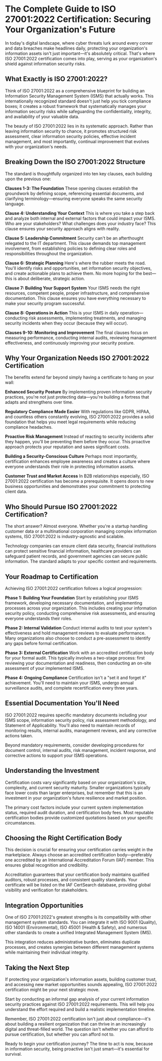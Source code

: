 # The Complete Guide to ISO 27001:2022 Certification: Securing Your Organization's Future

In today's digital landscape, where cyber threats lurk around every corner and data breaches make headlines daily, protecting your organization's information assets isn't just important—it's absolutely critical. That's where ISO 27001:2022 certification comes into play, serving as your organization's shield against information security risks.

## What Exactly is ISO 27001:2022?

Think of ISO 27001:2022 as a comprehensive blueprint for building an Information Security Management System (ISMS) that actually works. This internationally recognized standard doesn't just help you tick compliance boxes; it creates a robust framework that systematically manages your information security risks while safeguarding the confidentiality, integrity, and availability of your valuable data.

The beauty of ISO 27001:2022 lies in its systematic approach. Rather than leaving information security to chance, it promotes structured risk assessment, clear information security policies, effective incident management, and most importantly, continual improvement that evolves with your organization's needs.

## Breaking Down the ISO 27001:2022 Structure

The standard is thoughtfully organized into ten key clauses, each building upon the previous one:

**Clauses 1-3: The Foundation**
These opening clauses establish the groundwork by defining scope, referencing essential documents, and clarifying terminology—ensuring everyone speaks the same security language.

**Clause 4: Understanding Your Context**
This is where you take a step back and analyze both internal and external factors that could impact your ISMS. Who are your stakeholders? What challenges does your industry face? This clause ensures your security approach aligns with reality.

**Clause 5: Leadership Commitment**
Security can't be an afterthought relegated to the IT department. This clause demands top management involvement, from establishing policies to defining clear roles and responsibilities throughout the organization.

**Clause 6: Strategic Planning**
Here's where the rubber meets the road. You'll identify risks and opportunities, set information security objectives, and create actionable plans to achieve them. No more hoping for the best—this is about deliberate, strategic action.

**Clause 7: Building Your Support System**
Your ISMS needs the right resources, competent people, proper infrastructure, and comprehensive documentation. This clause ensures you have everything necessary to make your security program successful.

**Clause 8: Operations in Action**
This is your ISMS in daily operation—conducting risk assessments, implementing treatments, and managing security incidents when they occur (because they will occur).

**Clauses 9-10: Monitoring and Improvement**
The final clauses focus on measuring performance, conducting internal audits, reviewing management effectiveness, and continuously improving your security posture.

## Why Your Organization Needs ISO 27001:2022 Certification

The benefits extend far beyond simply having a certificate to hang on your wall:

**Enhanced Security Posture**
By implementing proven information security practices, you're not just protecting data—you're building a fortress that adapts and strengthens over time.

**Regulatory Compliance Made Easier**
With regulations like GDPR, HIPAA, and countless others constantly evolving, ISO 27001:2022 provides a solid foundation that helps you meet legal requirements while reducing compliance headaches.

**Proactive Risk Management**
Instead of reacting to security incidents after they happen, you'll be preventing them before they occur. This proactive approach protects your reputation and saves significant costs.

**Building a Security-Conscious Culture**
Perhaps most importantly, certification enhances employee awareness and creates a culture where everyone understands their role in protecting information assets.

**Customer Trust and Market Access**
In B2B relationships especially, ISO 27001:2022 certification has become a prerequisite. It opens doors to new business opportunities and demonstrates your commitment to protecting client data.

## Who Should Pursue ISO 27001:2022 Certification?

The short answer? Almost everyone. Whether you're a startup handling customer data or a multinational corporation managing complex information systems, ISO 27001:2022 is industry-agnostic and scalable.

Technology companies can ensure client data security, financial institutions can protect sensitive financial information, healthcare providers can safeguard patient records, and government agencies can secure public information. The standard adapts to your specific context and requirements.

## Your Roadmap to Certification

Achieving ISO 27001:2022 certification follows a logical progression:

**Phase 1: Building Your Foundation**
Start by establishing your ISMS framework, developing necessary documentation, and implementing processes across your organization. This includes creating your information security policy, conducting comprehensive risk assessments, and ensuring everyone understands their roles.

**Phase 2: Internal Validation**
Conduct internal audits to test your system's effectiveness and hold management reviews to evaluate performance. Many organizations also choose to conduct a pre-assessment to identify any gaps before formal certification.

**Phase 3: External Certification**
Work with an accredited certification body for your formal audit. This typically involves a two-stage process: first reviewing your documentation and readiness, then conducting an on-site assessment of your implemented ISMS.

**Phase 4: Ongoing Compliance**
Certification isn't a "set it and forget it" achievement. You'll need to maintain your ISMS, undergo annual surveillance audits, and complete recertification every three years.

## Essential Documentation You'll Need

ISO 27001:2022 requires specific mandatory documents including your ISMS scope, information security policy, risk assessment methodology, and Statement of Applicability. You'll also need to maintain records of monitoring results, internal audits, management reviews, and any corrective actions taken.

Beyond mandatory requirements, consider developing procedures for document control, internal audits, risk management, incident response, and corrective actions to support your ISMS operations.

## Understanding the Investment

Certification costs vary significantly based on your organization's size, complexity, and current security maturity. Smaller organizations typically face lower costs than larger enterprises, but remember that this is an investment in your organization's future resilience and market position.

The primary cost factors include your current system implementation status, required audit duration, and certification body fees. Most reputable certification bodies provide customized quotations based on your specific circumstances.

## Choosing the Right Certification Body

This decision is crucial for ensuring your certification carries weight in the marketplace. Always choose an accredited certification body—preferably one accredited by an International Accreditation Forum (IAF) member. This ensures global recognition and credibility.

Accreditation guarantees that your certification body maintains qualified auditors, robust processes, and consistent quality standards. Your certificate will be listed on the IAF CertSearch database, providing global visibility and verification for stakeholders.

## Integration Opportunities

One of ISO 27001:2022's greatest strengths is its compatibility with other management system standards. You can integrate it with ISO 9001 (Quality), ISO 14001 (Environmental), ISO 45001 (Health & Safety), and numerous other standards to create a unified Integrated Management System (IMS).

This integration reduces administrative burden, eliminates duplicate processes, and creates synergies between different management systems while maintaining their individual integrity.

## Taking the Next Step

If protecting your organization's information assets, building customer trust, and accessing new market opportunities sounds appealing, ISO 27001:2022 certification might be your next strategic move.

Start by conducting an informal gap analysis of your current information security practices against ISO 27001:2022 requirements. This will help you understand the effort required and build a realistic implementation timeline.

Remember, ISO 27001:2022 certification isn't just about compliance—it's about building a resilient organization that can thrive in an increasingly digital and threat-filled world. The question isn't whether you can afford to pursue certification, but whether you can afford not to.

Ready to begin your certification journey? The time to act is now, because in information security, being proactive isn't just smart—it's essential for survival.